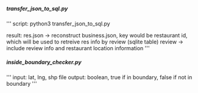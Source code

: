 ##### transfer_json_to_sql.py
'''
script:
python3 transfer_json_to_sql.py

result:
res.json -> reconstruct business.json, key would be restaurant id, which will be used to retreive res info by review 
(sqlite table) review -> include review info and restaurant location information 
'''

##### inside_boundary_checker.py
'''
input: lat, lng, shp file
output: boolean, true if in boundary, false if not in boundary
'''